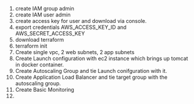 1. create IAM group admin
2. create IAM user admin
3. create access key for user and download via console. 
2. export credentials AWS_ACCESS_KEY_ID and AWS_SECRET_ACCESS_KEY
3. download terraform
4. terraform init
5. Create single vpc, 2 web subnets, 2 app subnets 
6. Create Launch configuration with ec2 instance which brings up tomcat in docker container. 
7. Create Autoscaling Group and tie Launch conifguration with it.
8. Create Application Load Balancer and tie target group with the autoscaling group.
9. Create Basic Monitoring
10. 

